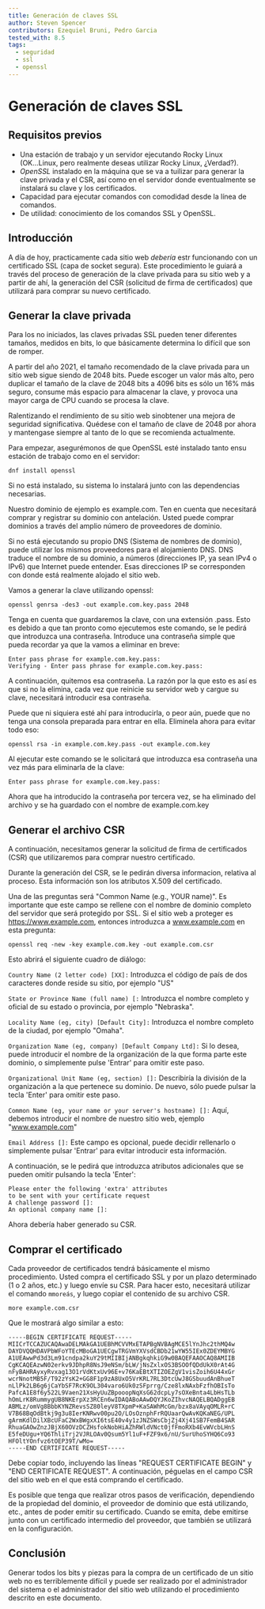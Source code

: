 ```yaml
---
title: Generación de claves SSL
author: Steven Spencer
contributors: Ezequiel Bruni, Pedro Garcia
tested_with: 8.5
tags:
  - seguridad
  - ssl
  - openssl
---
```

  
# Generación de claves SSL

## Requisitos previos

* Una estación de trabajo y un servidor ejecutando Rocky Linux (OK...Linux, pero realmente deseas utilizar Rocky Linux, ¿Verdad?).
* _OpenSSL_ instalado en la máquina que se va a tuilizar para generar la clave privada y el CSR, así como en el servidor donde eventualmente se instalará su clave y los certificados.
* Capacidad para ejecutar comandos con comodidad desde la línea de comandos.
* De utilidad: conocimiento de los comandos SSL y OpenSSL.


## Introducción

A día de hoy, practicamente cada sitio web _debería_ estr funcionando con un certificado SSL (capa de socket segura). Este procedimiento le guiará a través del proceso de generación de la clave privada para su sitio web y a partir de ahí, la generación del CSR (solicitud de firma de certificados) que utilizará para comprar su nuevo certificado.

## Generar la clave privada

Para los no iniciados, las claves privadas SSL pueden tener diferentes tamaños, medidos en bits, lo que básicamente determina lo difícil que son de romper.

A partir del año 2021, el tamaño recomendado de la clave privada para un sitio web sigue siendo de 2048 bits. Puede escoger un valor más alto, pero duplicar el tamaño de la clave de 2048 bits a 4096 bits es sólo un 16% más seguro, consume más espacio para almacenar la clave, y provoca una mayor carga de CPU cuando se procesa la clave.

Ralentizando el rendimiento de su sitio web sinobtener una mejora de seguridad significativa. Quédese con el tamaño de clave de 2048 por ahora y mantengase siempre al tanto de lo que se recomienda actualmente.

Para empezar, asegurémonos de que OpenSSL esté instalado tanto ensu estación de trabajo como en el servidor:

`dnf install openssl`

Si no está instalado, su sistema lo instalará junto con las dependencias necesarias.

Nuestro dominio de ejemplo es example.com. Ten en cuenta que necesitará comprar y registrar su dominio con antelación. Usted puede comprar dominios a través del amplio número de proveedores de dominio.

Si no está ejecutando su propio DNS (Sistema de nombres de dominio), puede utilizar los mismos proveedores para el alojamiento DNS. DNS traduce el nombre de su dominio, a números (direcciones IP, ya sean IPv4 o IPv6) que Internet puede entender. Esas direcciones IP se corresponden con donde está realmente alojado el sitio web.

Vamos a generar la clave utilizando openssl:

`openssl genrsa -des3 -out example.com.key.pass 2048`

Tenga en cuenta que guardaremos la clave, con una extensión .pass. Esto es debido a que tan pronto como ejecutemos este comando, se le pedirá que introduzca una contraseña. Introduce una contraseña simple que pueda recordar ya que la vamos a eliminar en breve:

```
Enter pass phrase for example.com.key.pass:
Verifying - Enter pass phrase for example.com.key.pass:
```

A continuación, quitemos esa contraseña. La razón por la que esto es así es que si no la elimina, cada vez que reinicie su servidor web y cargue su clave, necesitará introducir esa contraseña.

Puede que ni siquiera esté ahí para introducirla, o peor aún, puede que no tenga una consola preparada para entrar en ella. Eliminela ahora para evitar todo eso:

`openssl rsa -in example.com.key.pass -out example.com.key`

Al ejecutar este comando se le solicitará que introduzca esa contraseña una vez más para eliminarla de la clave:

`Enter pass phrase for example.com.key.pass:`

Ahora que ha introducido la contraseña por tercera vez, se ha eliminado del archivo y se ha guardado con el nombre de example.com.key

## Generar el archivo CSR

A continuación, necesitamos generar la solicitud de firma de certificados (CSR) que utilizaremos para comprar nuestro certificado.

Durante la generación del CSR, se le pedirán diversa informacion, relativa al proceso. Esta información son los atributos X.509 del certificado.

Una de las preguntas será "Common Name (e.g., YOUR name)". Es importante que este campo se rellene con el nombre de dominio completo del servidor que será protegido por SSL. Si el sitio web a proteger es https://www.example.com, entonces introduzca a www.example.com en esta pregunta:

`openssl req -new -key example.com.key -out example.com.csr`

Esto abrirá el siguiente cuadro de diálogo:

`Country Name (2 letter code) [XX]:` Introduzca el código de país de dos caracteres donde reside su sitio, por ejemplo "US"

`State or Province Name (full name) [:` Introduzca el nombre completo y oficial de su estado o provincia, por ejemplo "Nebraska".

`Locality Name (eg, city) [Default City]:` Introduzca el nombre completo de la ciudad, por ejemplo "Omaha".

`Organization Name (eg, company) [Default Company Ltd]:` Si lo desea, puede introducir el nombre de la organización de la que forma parte este dominio, o simplemente pulse 'Entrar' para omitir este paso.

`Organizational Unit Name (eg, section) []:` Describiría la división de la organización a la que pertenece su dominio. De nuevo, sólo puede pulsar la tecla 'Enter' para omitir este paso.

`Common Name (eg, your name or your server's hostname) []:` Aquí, debemos introducir el nombre de nuestro sitio web, ejemplo "www.example.com"

`Email Address []:` Este campo es opcional, puede decidir rellenarlo o simplemente pulsar 'Entrar' para evitar introducir esta información.

A continuación, se le pedirá que introduzca atributos adicionales que se pueden omitir pulsando la tecla 'Enter':

```
Please enter the following 'extra' attributes
to be sent with your certificate request
A challenge password []:
An optional company name []:
```

Ahora debería haber generado su CSR.

## Comprar el certificado

Cada proveedor de certificados tendrá básicamente el mismo procedimiento. Usted compra el certificado SSL y por un plazo determinado (1 o 2 años, etc.) y luego envíe su CSR. Para hacer esto, necesitará utilizar el comando `mmoreás`, y luego copiar el contenido de su archivo CSR.

`more example.com.csr`

Que le mostrará algo similar a esto:

```
-----BEGIN CERTIFICATE REQUEST-----
MIICrTCCAZUCAQAwaDELMAkGA1UEBhMCVVMxETAPBgNVBAgMCE5lYnJhc2thMQ4w
DAYDVQQHDAVPbWFoYTEcMBoGA1UECgwTRGVmYXVsdCBDb21wYW55IEx0ZDEYMBYG
A1UEAwwPd3d3Lm91cndpa2kuY29tMIIBIjANBgkqhkiG9w0BAQEFAAOCAQ8AMIIB
CgKCAQEAzwN02erkv9JDhpR8NsJ9eNSm/bLW/jNsZxlxOS3BSOOfQDdUkX0rAt4G
nFyBAHRAyxyRvxag13O1rVdKtxUv96E+v76KaEBtXTIZOEZgV1visZoih6U44xGr
wcrNnotMB5F/T92zYsK2+GG8F1p9zA8UxO5VrKRL7RL3DtcUwJ8GSbuudAnBhueT
nLlPk2LB6g6jCaYbSF7RcK9OL304varo6Uk0zSFprrg/Cze8lxNAxbFzfhOBIsTo
PafcA1E8f6y522L9Vaen21XsHyUuZBpooopNqXsG62dcpLy7sOXeBnta4LbHsTLb
hOmLrK8RummygUB8NKErpXz3RCEn6wIDAQABoAAwDQYJKoZIhvcNAQELBQADggEB
ABMLz/omVg8BbbKYNZRevsSZ80leyV8TXpmP+KaSAWhMcGm/bzx8aVAyqOMLR+rC
V7B68BqOdBtkj9g3u8IerKNRwv00pu2O/LOsOznphFrRQUaarQwAvKQKaNEG/UPL
gArmKdlDilXBcUFaC2WxBWgxXI6tsE40v4y1zJNZSWsCbjZj4Xj41SB7FemB4SAR
RhuaGAOwZnzJBjX60OVzDCZHsfokNobHiAZhRWldVNct0jfFmoRXb4EvWVcbLHnS
E5feDUgu+YQ6ThliTrj2VJRLOAv0Qsum5Yl1uF+FZF9x6/nU/SurUhoSYHQ6Co93
HFOltYOnfvz6tOEP39T/wMo=
-----END CERTIFICATE REQUEST-----
```

Debe copiar todo, incluyendo las líneas "REQUEST CERTIFICATE BEGIN" y "END CERTIFICATE REQUEST". A continuación, péguelas en el campo CSR del sitio web en el que está comprando el certificado.

Es posible que tenga que realizar otros pasos de verificación, dependiendo de la propiedad del dominio, el proveedor de dominio que está utilizando, etc., antes de poder emitir su certificado. Cuando se emita, debe emitirse junto con un certificado intermedio del proveedor, que también se utilizará en la configuración.

## Conclusión

Generar todos los bits y piezas para la compra de un certificado de un sitio web no es terriblemente difícil y puede ser realizado por el administrador del sistema o el administrador del sitio web utilizando el procedimiento descrito en este documento.
